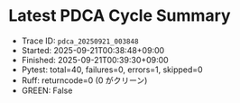 # Latest PDCA Cycle Summary

- Trace ID: `pdca_20250921_003848`
- Started: 2025-09-21T00:38:48+09:00
- Finished: 2025-09-21T00:39:30+09:00
- Pytest: total=40, failures=0, errors=1, skipped=0
- Ruff: returncode=0 (0 がクリーン)
- GREEN: False
